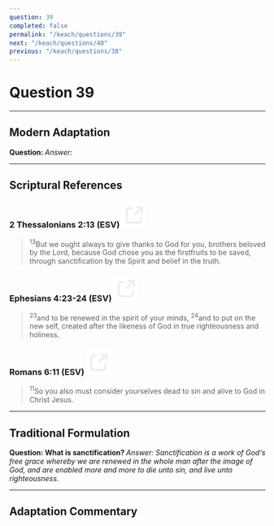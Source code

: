 ```yaml
---
question: 39
completed: false
permalink: "/keach/questions/39"
next: "/keach/questions/40"
previous: "/keach/questions/38"
---
```

# Question 39
---
## Modern Adaptation
<strong>
    Question:
</strong>

<em>
    Answer:
</em>

---
## Scriptural References
### 2 Thessalonians 2:13 (ESV) <a href="https://biblegateway.com/passage/?search=2+Thessalonians+2%3A13&version=ESV"><img src="/assets/svg/link.svg"/></a>
> <sup>13</sup>But we ought always to give thanks to God for you, brothers beloved by the Lord, because God chose you as the firstfruits to be saved, through sanctification by the Spirit and belief in the truth.

### Ephesians 4:23-24 (ESV) <a href="https://biblegateway.com/passage/?search=Ephesians+4%3A23-24&version=ESV"><img src="/assets/svg/link.svg"/></a>
> <sup>23</sup>and to be renewed in the spirit of your minds,
> <sup>24</sup>and to put on the new self, created after the likeness of God in true righteousness and holiness.

### Romans 6:11 (ESV) <a href="https://biblegateway.com/passage/?search=Romans+6%3A11&version=ESV"><img src="/assets/svg/link.svg"/></a>
> <sup>11</sup>So you also must consider yourselves dead to sin and alive to God in Christ Jesus.

---
## Traditional Formulation
<strong>
    Question: What is sanctification?
</strong>

<em>
    Answer: Sanctification is a work of God's free grace whereby we are renewed in the whole man after the image of God, and are enabled more and more to die unto sin, and live unto righteousness.
</em>

---
## Adaptation Commentary
